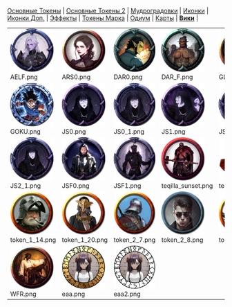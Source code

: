 [Основные Токены](https://github.com/CatacombNoop/ktms-tokens/blob/main/images_main/README.md) |
[Основные Токены 2](https://github.com/CatacombNoop/ktms-tokens/blob/main/images_main2/README.md) |
[Мудроградовки](https://github.com/CatacombNoop/ktms-tokens/blob/main/images_mudrog/README.md) |
[Иконки](https://github.com/CatacombNoop/ktms-tokens/blob/main/images_icons/README.md) |
[Иконки Доп.](https://github.com/CatacombNoop/ktms-tokens/blob/main/images_icons2/README.md) |
[Эффекты](https://github.com/CatacombNoop/ktms-tokens/blob/main/images_sfx/README.md) |
[Токены Марка](https://github.com/CatacombNoop/ktms-tokens/blob/main/images_mark/README.md) |
[Одиум](https://github.com/CatacombNoop/ktms-tokens/blob/main/images_odium/README.md) |
[Карты](https://github.com/CatacombNoop/ktms-tokens/blob/main/images_maps/README.md) |
[**Вики**](https://github.com/CatacombNoop/ktms-tokens/wiki) |
<table><tr>
<tr>
<td valign="bottom">
<img src="./AELF.png" width="100" height="100"><br>
AELF.png
</td>

<td valign="bottom">
<img src="./ARS0.png" width="100" height="100"><br>
ARS0.png
</td>

<td valign="bottom">
<img src="./DAR0.png" width="100" height="100"><br>
DAR0.png
</td>

<td valign="bottom">
<img src="./DAR_F.png" width="100" height="100"><br>
DAR_F.png
</td>

<td valign="bottom">
<img src="./GLEB.png" width="100" height="100"><br>
GLEB.png
</td>

<td valign="bottom">
<img src="./GLEB_F.png" width="100" height="100"><br>
GLEB_F.png
</td>

</tr>
<tr>
<td valign="bottom">
<img src="./GOKU.png" width="100" height="100"><br>
GOKU.png
</td>

<td valign="bottom">
<img src="./JS0.png" width="100" height="100"><br>
JS0.png
</td>

<td valign="bottom">
<img src="./JS0_1.png" width="100" height="100"><br>
JS0_1.png
</td>

<td valign="bottom">
<img src="./JS1.png" width="100" height="100"><br>
JS1.png
</td>

<td valign="bottom">
<img src="./JS1_1.png" width="100" height="100"><br>
JS1_1.png
</td>

<td valign="bottom">
<img src="./JS2.png" width="100" height="100"><br>
JS2.png
</td>

</tr>
<tr>
<td valign="bottom">
<img src="./JS2_1.png" width="100" height="100"><br>
JS2_1.png
</td>

<td valign="bottom">
<img src="./JSF0.png" width="100" height="100"><br>
JSF0.png
</td>

<td valign="bottom">
<img src="./JSF1.png" width="100" height="100"><br>
JSF1.png
</td>

<td valign="bottom">
<img src="./teqilla_sunset.png" width="100" height="100"><br>
teqilla_sunset.png
</td>

<td valign="bottom">
<img src="./tequilla_up.png" width="100" height="100"><br>
tequilla_up.png
</td>

<td valign="bottom">
<img src="./TIH.png" width="100" height="100"><br>
TIH.png
</td>

</tr>
<tr>
<td valign="bottom">
<img src="./token_1_14.png" width="100" height="100"><br>
token_1_14.png
</td>

<td valign="bottom">
<img src="./token_1_20.png" width="100" height="100"><br>
token_1_20.png
</td>

<td valign="bottom">
<img src="./token_2_7.png" width="100" height="100"><br>
token_2_7.png
</td>

<td valign="bottom">
<img src="./token_2_8.png" width="100" height="100"><br>
token_2_8.png
</td>

<td valign="bottom">
<img src="./token_3_3.png" width="100" height="100"><br>
token_3_3.png
</td>

<td valign="bottom">
<img src="./token_4_2.png" width="100" height="100"><br>
token_4_2.png
</td>

</tr>
<tr>
<td valign="bottom">
<img src="./WFR.png" width="100" height="100"><br>
WFR.png
</td>

<td valign="bottom">
<img src="./еаа.png" width="100" height="100"><br>
еаа.png
</td>

<td valign="bottom">
<img src="./еаа2.png" width="100" height="100"><br>
еаа2.png
</td>

</tr></table>